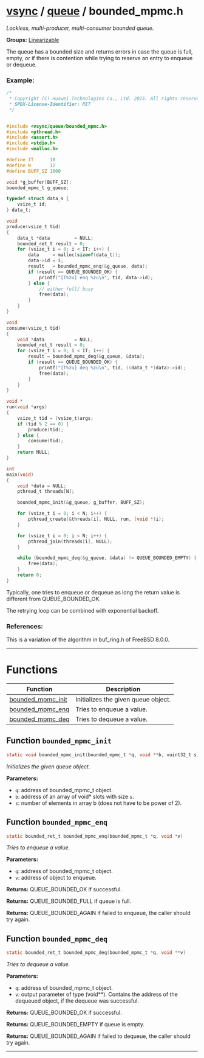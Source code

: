 #  [vsync](../README.md) / [queue](README.md) / bounded_mpmc.h
_Lockless, multi-producer, multi-consumer bounded queue._ 

**Groups:** [Linearizable](../GROUP_linearizable.md)

The queue has a bounded size and returns errors in case the queue is full, empty, or if there is contention while trying to reserve an entry to enqueue or dequeue.


### Example:



```c
/*
 * Copyright (C) Huawei Technologies Co., Ltd. 2025. All rights reserved.
 * SPDX-License-Identifier: MIT
 */


#include <vsync/queue/bounded_mpmc.h>
#include <pthread.h>
#include <assert.h>
#include <stdio.h>
#include <malloc.h>

#define IT      10
#define N       12
#define BUFF_SZ 1000

void *g_buffer[BUFF_SZ];
bounded_mpmc_t g_queue;

typedef struct data_s {
    vsize_t id;
} data_t;

void
produce(vsize_t tid)
{
    data_t *data         = NULL;
    bounded_ret_t result = 0;
    for (vsize_t i = 0; i < IT; i++) {
        data     = malloc(sizeof(data_t));
        data->id = i;
        result   = bounded_mpmc_enq(&g_queue, data);
        if (result == QUEUE_BOUNDED_OK) {
            printf("[T%zu] enq %zu\n", tid, data->id);
        } else {
            // either full/ busy
            free(data);
        }
    }
}

void
consume(vsize_t tid)
{
    void *data           = NULL;
    bounded_ret_t result = 0;
    for (vsize_t i = 0; i < IT; i++) {
        result = bounded_mpmc_deq(&g_queue, &data);
        if (result == QUEUE_BOUNDED_OK) {
            printf("[T%zu] deq %zu\n", tid, ((data_t *)data)->id);
            free(data);
        }
    }
}

void *
run(void *args)
{
    vsize_t tid = (vsize_t)args;
    if (tid % 2 == 0) {
        produce(tid);
    } else {
        consume(tid);
    }
    return NULL;
}

int
main(void)
{
    void *data = NULL;
    pthread_t threads[N];

    bounded_mpmc_init(&g_queue, g_buffer, BUFF_SZ);

    for (vsize_t i = 0; i < N; i++) {
        pthread_create(&threads[i], NULL, run, (void *)i);
    }

    for (vsize_t i = 0; i < N; i++) {
        pthread_join(threads[i], NULL);
    }

    while (bounded_mpmc_deq(&g_queue, &data) != QUEUE_BOUNDED_EMPTY) {
        free(data);
    }
    return 0;
}
```



Typically, one tries to enqueue or dequeue as long the return value is different from QUEUE_BOUNDED_OK.

The retrying loop can be combined with exponential backoff.


### References:
 This is a variation of the algorithm in buf_ring.h of FreeBSD 8.0.0. 

---
# Functions 

| Function | Description |
|---|---|
| [bounded_mpmc_init](bounded_mpmc.h.md#function-bounded_mpmc_init) | Initializes the given queue object.  |
| [bounded_mpmc_enq](bounded_mpmc.h.md#function-bounded_mpmc_enq) | Tries to enqueue a value.  |
| [bounded_mpmc_deq](bounded_mpmc.h.md#function-bounded_mpmc_deq) | Tries to dequeue a value.  |

##  Function `bounded_mpmc_init`

```c
static void bounded_mpmc_init(bounded_mpmc_t *q, void **b, vuint32_t s)
``` 
_Initializes the given queue object._ 




**Parameters:**

- `q`: address of bounded_mpmc_t object. 
- `b`: address of an array of void* slots with size `s`. 
- `s`: number of elements in array b (does not have to be power of 2). 




##  Function `bounded_mpmc_enq`

```c
static bounded_ret_t bounded_mpmc_enq(bounded_mpmc_t *q, void *v)
``` 
_Tries to enqueue a value._ 




**Parameters:**

- `q`: address of bounded_mpmc_t object. 
- `v`: address of object to enqueue.


**Returns:** QUEUE_BOUNDED_OK if successful. 

**Returns:** QUEUE_BOUNDED_FULL if queue is full. 

**Returns:** QUEUE_BOUNDED_AGAIN if failed to enqueue, the caller should try again. 



##  Function `bounded_mpmc_deq`

```c
static bounded_ret_t bounded_mpmc_deq(bounded_mpmc_t *q, void **v)
``` 
_Tries to dequeue a value._ 




**Parameters:**

- `q`: address of bounded_mpmc_t object. 
- `v`: output parameter of type (void**). Contains the address of the dequeued object, if the dequeue was successful.


**Returns:** QUEUE_BOUNDED_OK if successful. 

**Returns:** QUEUE_BOUNDED_EMPTY if queue is empty. 

**Returns:** QUEUE_BOUNDED_AGAIN if failed to dequeue, the caller should try again. 




---
